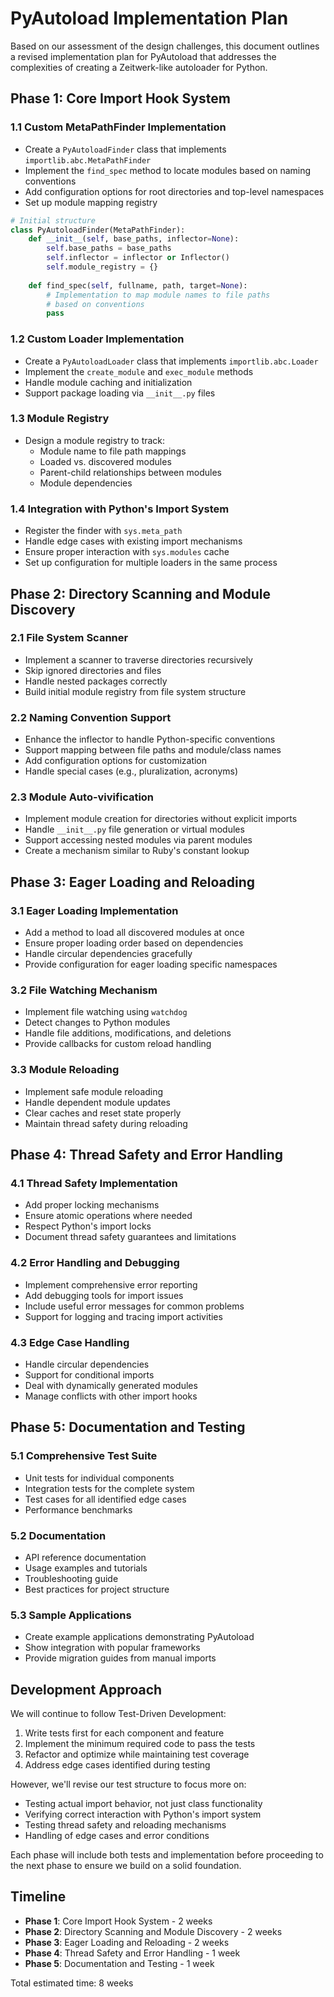 # PyAutoload Implementation Plan

Based on our assessment of the design challenges, this document outlines a revised implementation plan for PyAutoload that addresses the complexities of creating a Zeitwerk-like autoloader for Python.

## Phase 1: Core Import Hook System

### 1.1 Custom MetaPathFinder Implementation

- Create a `PyAutoloadFinder` class that implements `importlib.abc.MetaPathFinder`
- Implement the `find_spec` method to locate modules based on naming conventions
- Add configuration options for root directories and top-level namespaces
- Set up module mapping registry

```python
# Initial structure
class PyAutoloadFinder(MetaPathFinder):
    def __init__(self, base_paths, inflector=None):
        self.base_paths = base_paths
        self.inflector = inflector or Inflector()
        self.module_registry = {}
    
    def find_spec(self, fullname, path, target=None):
        # Implementation to map module names to file paths
        # based on conventions
        pass
```

### 1.2 Custom Loader Implementation

- Create a `PyAutoloadLoader` class that implements `importlib.abc.Loader`
- Implement the `create_module` and `exec_module` methods
- Handle module caching and initialization
- Support package loading via `__init__.py` files

### 1.3 Module Registry

- Design a module registry to track:
  - Module name to file path mappings
  - Loaded vs. discovered modules
  - Parent-child relationships between modules
  - Module dependencies

### 1.4 Integration with Python's Import System

- Register the finder with `sys.meta_path`
- Handle edge cases with existing import mechanisms
- Ensure proper interaction with `sys.modules` cache
- Set up configuration for multiple loaders in the same process

## Phase 2: Directory Scanning and Module Discovery

### 2.1 File System Scanner

- Implement a scanner to traverse directories recursively
- Skip ignored directories and files
- Handle nested packages correctly
- Build initial module registry from file system structure

### 2.2 Naming Convention Support

- Enhance the inflector to handle Python-specific conventions
- Support mapping between file paths and module/class names
- Add configuration options for customization
- Handle special cases (e.g., pluralization, acronyms)

### 2.3 Module Auto-vivification

- Implement module creation for directories without explicit imports
- Handle `__init__.py` file generation or virtual modules
- Support accessing nested modules via parent modules
- Create a mechanism similar to Ruby's constant lookup

## Phase 3: Eager Loading and Reloading

### 3.1 Eager Loading Implementation

- Add a method to load all discovered modules at once
- Ensure proper loading order based on dependencies
- Handle circular dependencies gracefully
- Provide configuration for eager loading specific namespaces

### 3.2 File Watching Mechanism

- Implement file watching using `watchdog`
- Detect changes to Python modules
- Handle file additions, modifications, and deletions
- Provide callbacks for custom reload handling

### 3.3 Module Reloading

- Implement safe module reloading
- Handle dependent module updates
- Clear caches and reset state properly
- Maintain thread safety during reloading

## Phase 4: Thread Safety and Error Handling

### 4.1 Thread Safety Implementation

- Add proper locking mechanisms
- Ensure atomic operations where needed
- Respect Python's import locks
- Document thread safety guarantees and limitations

### 4.2 Error Handling and Debugging

- Implement comprehensive error reporting
- Add debugging tools for import issues
- Include useful error messages for common problems
- Support for logging and tracing import activities

### 4.3 Edge Case Handling

- Handle circular dependencies
- Support for conditional imports
- Deal with dynamically generated modules
- Manage conflicts with other import hooks

## Phase 5: Documentation and Testing

### 5.1 Comprehensive Test Suite

- Unit tests for individual components
- Integration tests for the complete system
- Test cases for all identified edge cases
- Performance benchmarks

### 5.2 Documentation

- API reference documentation
- Usage examples and tutorials
- Troubleshooting guide
- Best practices for project structure

### 5.3 Sample Applications

- Create example applications demonstrating PyAutoload
- Show integration with popular frameworks
- Provide migration guides from manual imports

## Development Approach

We will continue to follow Test-Driven Development:

1. Write tests first for each component and feature
2. Implement the minimum required code to pass the tests
3. Refactor and optimize while maintaining test coverage
4. Address edge cases identified during testing

However, we'll revise our test structure to focus more on:

- Testing actual import behavior, not just class functionality
- Verifying correct interaction with Python's import system
- Testing thread safety and reloading mechanisms
- Handling of edge cases and error conditions

Each phase will include both tests and implementation before proceeding to the next phase to ensure we build on a solid foundation.

## Timeline

- **Phase 1**: Core Import Hook System - 2 weeks
- **Phase 2**: Directory Scanning and Module Discovery - 2 weeks
- **Phase 3**: Eager Loading and Reloading - 2 weeks
- **Phase 4**: Thread Safety and Error Handling - 1 week
- **Phase 5**: Documentation and Testing - 1 week

Total estimated time: 8 weeks
